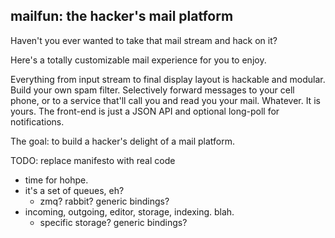 ## mailfun: the hacker's mail platform

Haven't you ever wanted to take that mail stream and hack on it?

Here's a totally customizable mail experience for you to enjoy.

Everything from input stream to final display layout is hackable and modular. Build your own spam filter. Selectively forward messages to your cell phone, or to a service that'll call you and read you your mail. Whatever. It is yours. The front-end is just a JSON API and optional long-poll for notifications.

The goal: to build a hacker's delight of a mail platform.

TODO: replace manifesto with real code

* time for hohpe.
* it's a set of queues, eh?
  * zmq? rabbit? generic bindings?
* incoming, outgoing, editor, storage, indexing. blah.
  * specific storage? generic bindings?
